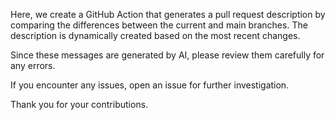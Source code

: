 Here, we create a GitHub Action that generates a pull request description by comparing the differences between the current and main branches. The description is dynamically created based on the most recent changes.

Since these messages are generated by AI, please review them carefully for any errors.

If you encounter any issues, open an issue for further investigation.

Thank you for your contributions.
